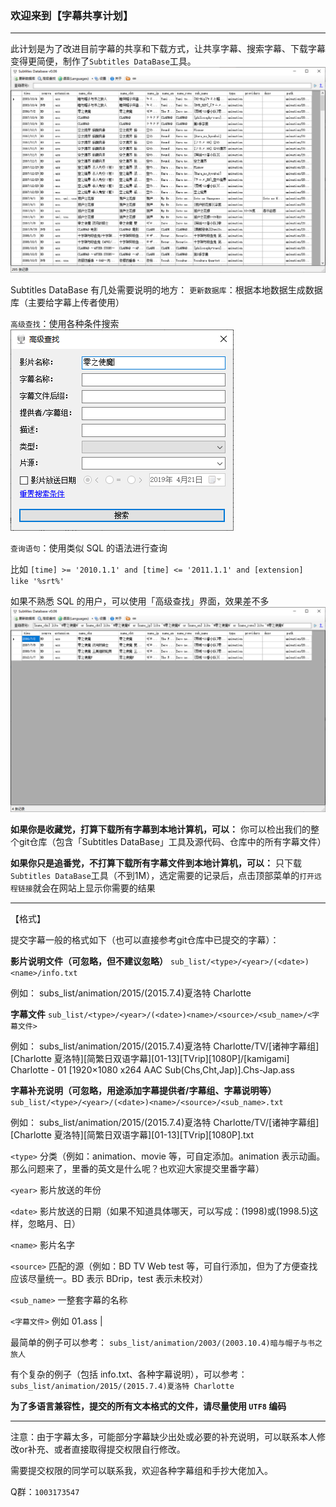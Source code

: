﻿### 欢迎来到【字幕共享计划】
<hr />

此计划是为了改进目前字幕的共享和下载方式，让共享字幕、搜索字幕、下载字幕变得更简便，制作了`Subtitles DataBase`工具。
<img src="doc/01.png" />

Subtitles DataBase 有几处需要说明的地方：
`更新数据库`：根据本地数据生成数据库（主要给字幕上传者使用）

`高级查找`：使用各种条件搜索
<img src="doc/02.png" />

`查询语句`：使用类似 SQL 的语法进行查询

比如 `[time] >= '2010.1.1' and [time] <= '2011.1.1' and [extension] like '%srt%'`

如果不熟悉 SQL 的用户，可以使用「高级查找」界面，效果差不多
<img src="doc/03.png" />

**如果你是收藏党，打算下载所有字幕到本地计算机，可以：**
你可以检出我们的整个git仓库（包含「Subtitles DataBase」工具及源代码、仓库中的所有字幕文件）

**如果你只是追番党，不打算下载所有字幕文件到本地计算机，可以：**
只下载`Subtitles DataBase`工具（不到1M），选定需要的记录后，点击顶部菜单的`打开远程链接`就会在网站上显示你需要的结果
<hr />

【格式】

提交字幕一般的格式如下（也可以直接参考git仓库中已提交的字幕）：

**影片说明文件（可忽略，但不建议忽略）**
`sub_list/<type>/<year>/(<date>)<name>/info.txt`

例如：
subs_list/animation/2015/(2015.7.4)夏洛特 Charlotte

**字幕文件**
`sub_list/<type>/<year>/(<date>)<name>/<source>/<sub_name>/<字幕文件>`

例如：
subs_list/animation/2015/(2015.7.4)夏洛特 Charlotte/TV/[诸神字幕组][Charlotte 夏洛特][简繁日双语字幕][01-13][TVrip][1080P]/[kamigami] Charlotte - 01 [1920×1080 x264 AAC Sub(Chs,Cht,Jap)].Chs-Jap.ass

**字幕补充说明（可忽略，用途添加字幕提供者/字幕组、字幕说明等）**
`sub_list/<type>/<year>/(<date>)<name>/<source>/<sub_name>.txt`

例如：
subs_list/animation/2015/(2015.7.4)夏洛特 Charlotte/TV/[诸神字幕组][Charlotte 夏洛特][简繁日双语字幕][01-13][TVrip][1080P].txt

`<type>` 分类（例如：animation、movie 等，可自定添加。animation 表示动画。那么问题来了，里番的英文是什么呢？也欢迎大家提交里番字幕）

`<year>` 影片放送的年份

`<date>` 影片放送的日期（如果不知道具体哪天，可以写成：(1998)或(1998.5)这样，忽略月、日）

`<name>` 影片名字

`<source>` 匹配的源（例如：BD TV Web test 等，可自行添加，但为了方便查找应该尽量统一。BD 表示 BDrip，test 表示未校对）

`<sub_name>` 一整套字幕的名称

`<字幕文件>` 例如 01.ass
                                                                                                     |

最简单的例子可以参考：
`subs_list/animation/2003/(2003.10.4)暗与帽子与书之旅人`

有个复杂的例子（包括 info.txt、各种字幕说明），可以参考：
`subs_list/animation/2015/(2015.7.4)夏洛特 Charlotte`

**为了多语言兼容性，提交的所有文本格式的文件，请尽量使用 `UTF8` 编码**
<hr />

注意：由于字幕太多，可能部分字幕缺少出处或必要的补充说明，可以联系本人修改or补充、或者直接取得提交权限自行修改。

需要提交权限的同学可以联系我，欢迎各种字幕组和手抄大佬加入。

Q群：`1003173547`
